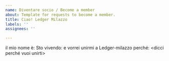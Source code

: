 ```yaml
---
name: Diventare socio / Become a member
about: Template for requests to become a member.
title: Ciao! Ledger Milazzo
labels: ''
assignees: ''

---
```


il mio nome è: <inserisci il nome qui>
Sto vivendo: <entra nel posto in cui vivi>
e vorrei unirmi a Ledger-milazzo perché: <dicci perché vuoi unirti>
